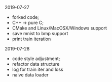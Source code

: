 2019-07-27
- forked code;
- C++ -> pure C;
- CMake and Linux/MacOSX/Windows support
- save mnist to bmp support
- print train iteration

2019-07-28
- code style adjustment;
- refactor data structure
- log for train iter and loss
- naive data loader
